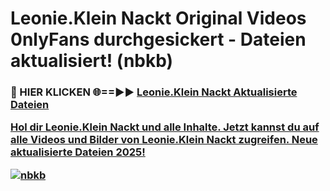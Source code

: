 # Leonie.Klein Nackt Original Videos 0nlyFans durchgesickert - Dateien aktualisiert! (nbkb)

<h3>🔴 HIER KLICKEN 🌐==►► <a href="https://tinyurl.com/h6vf6nb8" rel="nofollow">Leonie.Klein Nackt Aktualisierte Dateien

Hol dir Leonie.Klein Nackt und alle Inhalte. Jetzt kannst du auf alle Videos und Bilder von Leonie.Klein Nackt zugreifen. Neue aktualisierte Dateien 2025!

[![nbkb](https://i.imgur.com/sD4kR3V.gif)](https://tinyurl.com/h6vf6nb8)
